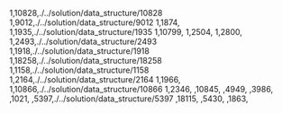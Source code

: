 1,10828,./../solution/data_structure/10828
1,9012,./../solution/data_structure/9012
1,1874,
1,1935,./../solution/data_structure/1935
1,10799,
1,2504,
1,2800,
1,2493,./../solution/data_structure/2493
1,1918,./../solution/data_structure/1918
1,18258,./../solution/data_structure/18258
1,1158,./../solution/data_structure/1158
1,2164,./../solution/data_structure/2164
1,1966,
1,10866,./../solution/data_structure/10866
1,2346,
,10845,
,4949,
,3986,
,1021,
,5397,./../solution/data_structure/5397
,18115,
,5430,
,1863,
